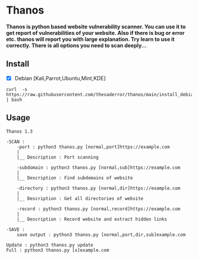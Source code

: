 # Thanos

**Thanos is python based website vulnerability scanner. You can use it to get report of vulnerabilities of your website.
Also if there is bug or error etc. thanos will report you with large explanation. Try learn to use it correctly. 
There is all options you need to scan deeply...**

## Install

- [x] Debian [Kali,Parrot,Ubuntu,Mint,KDE]
```
curl  -s https://raw.githubusercontent.com/thesaderror/thanos/main/install_debian.sh | bash
```

## Usage
```
Thanos 1.3

-SCAN :
    -port : python3 thanos.py [normal,port]https://example.com
    |
    |__ Description : Port scanning
    
    -subdomain : python3 thanos.py [normal,sub]https://example.com
    |
    |__ Description : Find subdomains of website
    
    -directory : python3 thanos.py [normal,dir]https://example.com
    |
    |__ Description : Get all directories of website
    
    -record : python3 thanos.py [normal,record]https://example.com
    |
    |__ Description : Record website and extract hidden links

-SAVE :
    save output : python3 thanos.py [normal,port,dir,sub]example.com

Update : python3 thanos.py update
Full : python3 thanos.py [x]example.com
```

